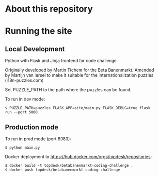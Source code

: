 # About this repository

# Running the site

## Local Development

Python with Flask and Jinja frontend for code challenge.

Originally developed by Martin Tichem for the Beta Banenmarkt. 
Amended by Martijn van Iersel to make it suitable for the internationalization puzzles (i18n-puzzles.com)

Set PUZZLE_PATH to the path where the puzzles can be found.

To run in dev mode:
```
$ PUZZLE_PATH=puzzles FLASK_APP=site/main.py FLASK_DEBUG=true flask run --port 5000
```

## Production mode

To run in prod mode (port 8080):
```
$ python main.py
```

Docker deployment to https://hub.docker.com/orgs/topdesk/repositories:
```
$ docker build -t topdesk/betabanenmarkt-coding-challenge .
$ docker push topdesk/betabanenmarkt-coding-challenge
```